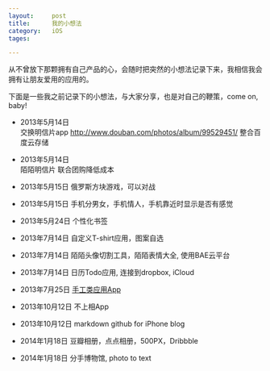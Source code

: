 ```yaml
---
layout: 	post
title:		我的小想法
category:	iOS
tages:		

---
```


从不曾放下那颗拥有自己产品的心，会随时把突然的小想法记录下来，我相信我会拥有让朋友爱用的应用的。

下面是一些我之前记录下的小想法，与大家分享，也是对自己的鞭策，come on, baby!


+	2013年5月14日	
	交换明信片app http://www.douban.com/photos/album/99529451/  整合百度云存储
	
+	2013年5月14日  	
	陌陌明信片 联合团购降低成本
	
	
+	2013年5月15日  	俄罗斯方块游戏，可以对战
+	2013年5月15日  	手机分男女，手机情人，手机靠近时显示是否有感觉
+	2013年5月24日   	个性化书签
+	2013年7月14日 	自定义T-shirt应用，图案自选
+	2013年7月14日   	陌陌头像切割工具，陌陌表情大全, 使用BAE云平台
+	2013年7月14日  	日历Todo应用, 连接到dropbox, iCloud
+	2013年7月25日 	[手工类应用App](http://www.cocoachina.com/bbs/read.php?tid=100726&keyword=%CF%B8%BB%EE )
+	2013年10月12日 	不上相App
+	2013年10月12日 	markdown github for iPhone  blog﻿
+	2014年1月18日	豆瓣相册，点点相册，500PX，Dribbble
+	2014年1月18日	分手博物馆, photo to text